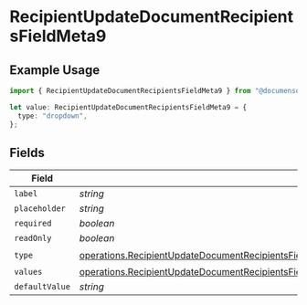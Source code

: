 # RecipientUpdateDocumentRecipientsFieldMeta9

## Example Usage

```typescript
import { RecipientUpdateDocumentRecipientsFieldMeta9 } from "@documenso/sdk-typescript/models/operations";

let value: RecipientUpdateDocumentRecipientsFieldMeta9 = {
  type: "dropdown",
};
```

## Fields

| Field                                                                                                                                                                                                                                                                                      | Type                                                                                                                                                                                                                                                                                       | Required                                                                                                                                                                                                                                                                                   | Description                                                                                                                                                                                                                                                                                |
| ------------------------------------------------------------------------------------------------------------------------------------------------------------------------------------------------------------------------------------------------------------------------------------------ | ------------------------------------------------------------------------------------------------------------------------------------------------------------------------------------------------------------------------------------------------------------------------------------------ | ------------------------------------------------------------------------------------------------------------------------------------------------------------------------------------------------------------------------------------------------------------------------------------------ | ------------------------------------------------------------------------------------------------------------------------------------------------------------------------------------------------------------------------------------------------------------------------------------------ |
| `label`                                                                                                                                                                                                                                                                                    | *string*                                                                                                                                                                                                                                                                                   | :heavy_minus_sign:                                                                                                                                                                                                                                                                         | N/A                                                                                                                                                                                                                                                                                        |
| `placeholder`                                                                                                                                                                                                                                                                              | *string*                                                                                                                                                                                                                                                                                   | :heavy_minus_sign:                                                                                                                                                                                                                                                                         | N/A                                                                                                                                                                                                                                                                                        |
| `required`                                                                                                                                                                                                                                                                                 | *boolean*                                                                                                                                                                                                                                                                                  | :heavy_minus_sign:                                                                                                                                                                                                                                                                         | N/A                                                                                                                                                                                                                                                                                        |
| `readOnly`                                                                                                                                                                                                                                                                                 | *boolean*                                                                                                                                                                                                                                                                                  | :heavy_minus_sign:                                                                                                                                                                                                                                                                         | N/A                                                                                                                                                                                                                                                                                        |
| `type`                                                                                                                                                                                                                                                                                     | [operations.RecipientUpdateDocumentRecipientsFieldMetaDocumentsRecipientsResponse200ApplicationJSONResponseBodyRecipientsFields9Type](../../models/operations/recipientupdatedocumentrecipientsfieldmetadocumentsrecipientsresponse200applicationjsonresponsebodyrecipientsfields9type.md) | :heavy_check_mark:                                                                                                                                                                                                                                                                         | N/A                                                                                                                                                                                                                                                                                        |
| `values`                                                                                                                                                                                                                                                                                   | [operations.RecipientUpdateDocumentRecipientsFieldMetaDocumentsRecipientsResponseValues](../../models/operations/recipientupdatedocumentrecipientsfieldmetadocumentsrecipientsresponsevalues.md)[]                                                                                         | :heavy_minus_sign:                                                                                                                                                                                                                                                                         | N/A                                                                                                                                                                                                                                                                                        |
| `defaultValue`                                                                                                                                                                                                                                                                             | *string*                                                                                                                                                                                                                                                                                   | :heavy_minus_sign:                                                                                                                                                                                                                                                                         | N/A                                                                                                                                                                                                                                                                                        |
